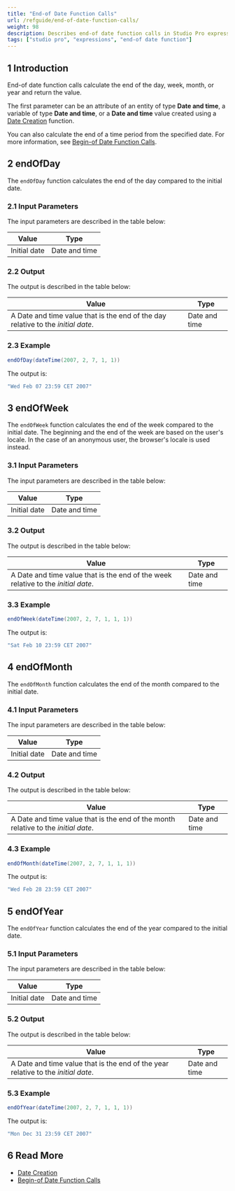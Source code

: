 ```yaml
---
title: "End-of Date Function Calls"
url: /refguide/end-of-date-function-calls/
weight: 98
description: Describes end-of date function calls in Studio Pro expressions.
tags: ["studio pro", "expressions", "end-of date function"]
---
```


## 1 Introduction

End-of date function calls calculate the end of the day, week, month, or year and return the value.

The first parameter can be an attribute of an entity of type **Date and time**, a variable of type **Date and time**, or a **Date and time** value created using a [Date Creation](/refguide/date-creation/) function.

You can also calculate the end of a time period from the specified date. For more information, see [Begin-of Date Function Calls](/refguide/begin-of-date-function-calls/).

## 2 endOfDay

The `endOfDay` function calculates the end of the day compared to the initial date.

### 2.1 Input Parameters

The input parameters are described in the table below:

| Value                                  | Type          |
| -------------------------------------- | ------------- |
| Initial date                           | Date and time |

### 2.2 Output

The output is described in the table below:

| Value                                                        | Type          |
| ------------------------------------------------------------ | ------------- |
| A Date and time value that is the end of the day relative to the *initial date*. | Date and time |

### 2.3 Example

```java {linenos=false}
endOfDay(dateTime(2007, 2, 7, 1, 1))
```

The output is:

```java {linenos=false}
"Wed Feb 07 23:59 CET 2007"
```

## 3 endOfWeek

The `endOfWeek` function calculates the end of the week compared to the initial date. The beginning and the end of the week are based on the user's locale. In the case of an anonymous user, the browser's locale is used instead.

### 3.1 Input Parameters

The input parameters are described in the table below:

| Value                                  | Type          |
| -------------------------------------- | ------------- |
| Initial date                           | Date and time |

### 3.2 Output

The output is described in the table below:

| Value                                                        | Type          |
| ------------------------------------------------------------ | ------------- |
| A Date and time value that is the end of the week relative to the *initial date*. | Date and time |

### 3.3 Example

```java {linenos=false}
endOfWeek(dateTime(2007, 2, 7, 1, 1, 1))
```

The output is:

```java {linenos=false}
"Sat Feb 10 23:59 CET 2007"
```

## 4 endOfMonth

The `endOfMonth` function calculates the end of the month compared to the initial date.

### 4.1 Input Parameters

The input parameters are described in the table below:

| Value                                  | Type          |
| -------------------------------------- | ------------- |
| Initial date                           | Date and time |

### 4.2 Output

The output is described in the table below:

| Value                                                        | Type          |
| ------------------------------------------------------------ | ------------- |
| A Date and time value that is the end of the month relative to the *initial date*. | Date and time |

### 4.3 Example

```java {linenos=false}
endOfMonth(dateTime(2007, 2, 7, 1, 1, 1))
```

The output is:

```java {linenos=false}
"Wed Feb 28 23:59 CET 2007"
```

## 5 endOfYear

The `endOfYear` function calculates the end of the year compared to the initial date.

### 5.1 Input Parameters

The input parameters are described in the table below:

| Value                                  | Type          |
| -------------------------------------- | ------------- |
| Initial date                           | Date and time |

### 5.2 Output

The output is described in the table below:

| Value                                                        | Type          |
| ------------------------------------------------------------ | ------------- |
| A Date and time value that is the end of the year relative to the *initial date*. | Date and time |

### 5.3 Example

```java {linenos=false}
endOfYear(dateTime(2007, 2, 7, 1, 1, 1))
```

The output is:

```java {linenos=false}
"Mon Dec 31 23:59 CET 2007"
```

## 6 Read More

* [Date Creation](/refguide/date-creation/)
* [Begin-of Date Function Calls](/refguide/begin-of-date-function-calls/)
